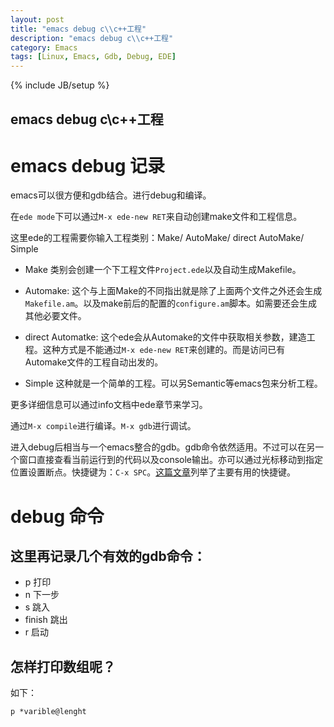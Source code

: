 ```yaml
---
layout: post
title: "emacs debug c\\c++工程"
description: "emacs debug c\\c++工程"
category: Emacs
tags: [Linux, Emacs, Gdb, Debug, EDE]
---
```

{% include JB/setup %}

emacs debug c\c++工程
------------

# emacs debug 记录 #

emacs可以很方便和gdb结合。进行debug和编译。

在`ede mode`下可以通过`M-x ede-new RET`来自动创建make文件和工程信息。

这里ede的工程需要你输入工程类别：Make/ AutoMake/ direct AutoMake/ Simple

- Make 类别会创建一个下工程文件`Project.ede`以及自动生成Makefile。

- Automake: 这个与上面Make的不同指出就是除了上面两个文件之外还会生成`Makefile.am`。以及make前后的配置的`configure.am`脚本。如需要还会生成其他必要文件。

- direct Automatke: 这个ede会从Automake的文件中获取相关参数，建造工程。这种方式是不能通过`M-x ede-new RET`来创建的。而是访问已有Automake文件的工程自动出发的。

- Simple 这种就是一个简单的工程。可以另Semantic等emacs包来分析工程。

更多详细信息可以通过info文档中ede章节来学习。

通过`M-x compile`进行编译。`M-x gdb`进行调试。

进入debug后相当与一个emacs整合的gdb。gdb命令依然适用。不过可以在另一个窗口直接查看当前运行到的代码以及console输出。亦可以通过光标移动到指定位置设置断点。快捷键为：`C-x SPC`。[这篇文章](http://wenku.baidu.com/view/fec27500b52acfc789ebc903.html)列举了主要有用的快捷键。

# debug 命令 #

## 这里再记录几个有效的gdb命令： ##

- p 打印
- n 下一步
- s 跳入
- finish 跳出
- r 启动

## 怎样打印数组呢？ ##
如下：

	p *varible@lenght





